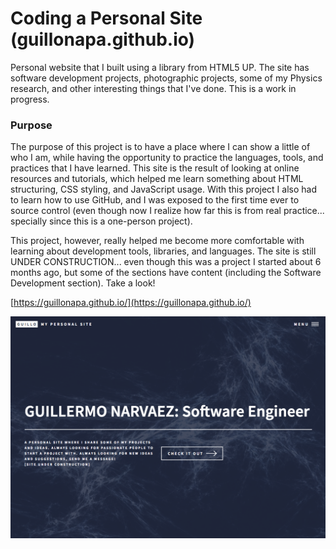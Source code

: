 # Coding a Personal Site (guillonapa.github.io)

Personal website that I built using a library from HTML5 UP. The site has software development projects, photographic projects, some of my Physics research, and other interesting things that I've done. This is a work in progress.

### Purpose

The purpose of this project is to have a place where I can show a little of who I am, while having the opportunity to practice the languages, tools, and practices that I have learned. This site is the result of looking at online resources and tutorials, which helped me learn something about HTML structuring, CSS styling, and JavaScript usage. With this project I also had to learn how to use GitHub, and I was exposed to the first time ever to source control (even though now I realize how far this is from real practice... specially since this is a one-person project).

This project, however, really helped me become more comfortable with learning about development tools, libraries, and languages. The site is still UNDER CONSTRUCTION... even though this was a project I started about 6 months ago, but some of the sections have content (including the Software Development section). Take a look!

[https://guillonapa.github.io/](https://guillonapa.github.io/)

![picture](trash/images/personal-website.png)
